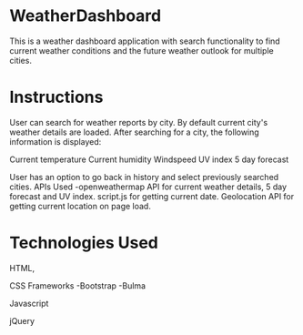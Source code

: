 # WeatherDashboard


This is a weather dashboard application with search functionality to find current weather conditions and the future weather outlook for multiple cities.

# Instructions

User can search for weather reports by city. By default current city's weather details are loaded.
After searching for a city, the following information is displayed:

Current temperature
Current humidity
Windspeed
UV index
5 day forecast

User has an option to go back in history and select previously searched cities.
APIs Used -openweathermap API for current weather details, 5 day forecast and UV index.
script.js for getting current date.
Geolocation API for getting current location on page load.


# Technologies Used

HTML, 

CSS Frameworks
  -Bootstrap
  -Bulma 

Javascript

jQuery
